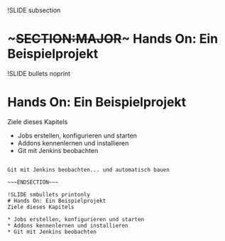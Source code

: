 !SLIDE subsection
# ~~~SECTION:MAJOR~~~ Hands On: Ein Beispielprojekt

!SLIDE bullets noprint
# Hands On: Ein Beispielprojekt
Ziele dieses Kapitels

* Jobs erstellen, konfigurieren und starten
* Addons kennenlernen und installieren
* Git mit Jenkins beobachten

~~~SECTION:notes~~~

Git mit Jenkins beobachten... und automatisch bauen

~~~ENDSECTION~~~

!SLIDE smbullets printonly
# Hands On: Ein Beispielprojekt
Ziele dieses Kapitels

* Jobs erstellen, konfigurieren und starten
* Addons kennenlernen und installieren
* Git mit Jenkins beobachten
